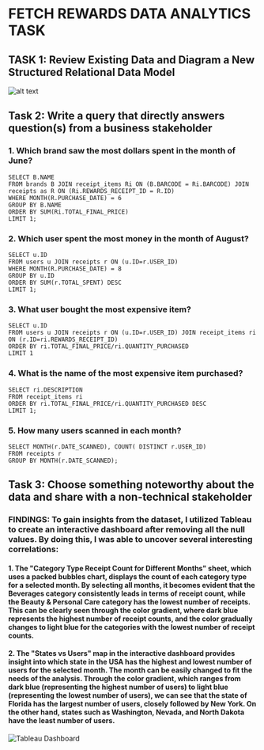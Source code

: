 # FETCH REWARDS DATA ANALYTICS TASK

## <B> TASK 1: Review Existing Data and Diagram a New Structured Relational Data Model </B>

![alt text](https://github.com/vatsalchheda/FetchRewards-DataAnalytics/blob/main/Relational%20Model.png)

## <B> Task 2: Write a query that directly answers question(s) from a business stakeholder </B>

### 1. Which brand saw the most dollars spent in the month of June?

```
SELECT B.NAME
FROM brands B JOIN receipt_items Ri ON (B.BARCODE = Ri.BARCODE) JOIN receipts as R ON (Ri.REWARDS_RECEIPT_ID = R.ID)
WHERE MONTH(R.PURCHASE_DATE) = 6
GROUP BY B.NAME
ORDER BY SUM(Ri.TOTAL_FINAL_PRICE)
LIMIT 1;

```

### 2. Which user spent the most money in the month of August?

```
SELECT u.ID
FROM users u JOIN receipts r ON (u.ID=r.USER_ID)
WHERE MONTH(R.PURCHASE_DATE) = 8
GROUP BY u.ID
ORDER BY SUM(r.TOTAL_SPENT) DESC
LIMIT 1;
```

### 3. What user bought the most expensive item?

```
SELECT u.ID
FROM users u JOIN receipts r ON (u.ID=r.USER_ID) JOIN receipt_items ri ON (r.ID=ri.REWARDS_RECEIPT_ID)
ORDER BY ri.TOTAL_FINAL_PRICE/ri.QUANTITY_PURCHASED
LIMIT 1
```

### 4. What is the name of the most expensive item purchased?

```
SELECT ri.DESCRIPTION 
FROM receipt_items ri 
ORDER BY ri.TOTAL_FINAL_PRICE/ri.QUANTITY_PURCHASED DESC 
LIMIT 1;
```

### 5. How many users scanned in each month?

```
SELECT MONTH(r.DATE_SCANNED), COUNT( DISTINCT r.USER_ID) 
FROM receipts r 
GROUP BY MONTH(r.DATE_SCANNED);
```

## Task 3: Choose something noteworthy about the data and share with a non-technical stakeholder

### FINDINGS: To gain insights from the dataset, I utilized Tableau to create an interactive dashboard after removing all the null values. By doing this, I was able to uncover several interesting correlations:


#### 1. The "Category Type Receipt Count for Different Months" sheet, which uses a packed bubbles chart, displays the count of each category type for a selected month. By selecting all months, it becomes evident that the Beverages category consistently leads in terms of receipt count, while the Beauty & Personal Care category has the lowest number of receipts. This can be clearly seen through the color gradient, where dark blue represents the highest number of receipt counts, and the color gradually changes to light blue for the categories with the lowest number of receipt counts.


#### 2. The "States vs Users" map in the interactive dashboard provides insight into which state in the USA has the highest and lowest number of users for the selected month. The month can be easily changed to fit the needs of the analysis. Through the color gradient, which ranges from dark blue (representing the highest number of users) to light blue (representing the lowest number of users), we can see that the state of Florida has the largest number of users, closely followed by New York. On the other hand, states such as Washington, Nevada, and North Dakota have the least number of users.

![Tableau Dashboard](https://github.com/vatsalchheda/FetchRewards-DataAnalytics/blob/main/Findings.jpg)
